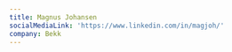 ```yaml
---
title: Magnus Johansen
socialMediaLink: 'https://www.linkedin.com/in/magjoh/'
company: Bekk
---
```


